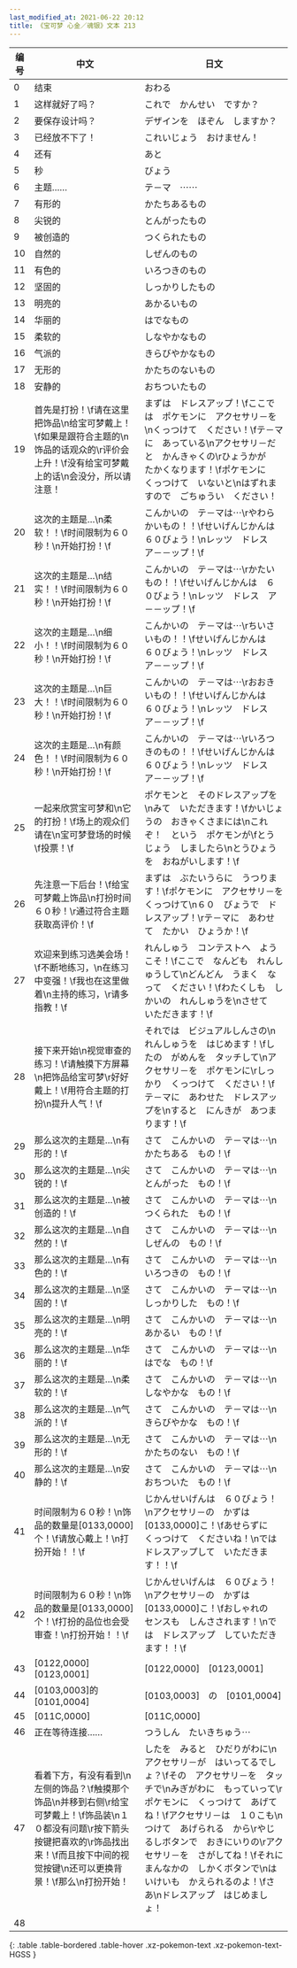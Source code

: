 ```yaml
---
last_modified_at: 2021-06-22 20:12
title: 《宝可梦 心金／魂银》文本 213
---
```

| 编号 | 中文 | 日文 |
| ---- | ---- | ---- |
| 0 | 结束 | おわる |
| 1 | 这样就好了吗？ | これで　かんせい　ですか？ |
| 2 | 要保存设计吗？ | デザインを　ほぞん　しますか？ |
| 3 | 已经放不下了！ | これいじょう　おけません！ |
| 4 | 还有 | あと |
| 5 | 秒 | びょう |
| 6 | 主题……　 | テ－マ　⋯⋯　 |
| 7 | 有形的 | かたちあるもの |
| 8 | 尖锐的 | とんがったもの |
| 9 | 被创造的 | つくられたもの |
| 10 | 自然的 | しぜんのもの |
| 11 | 有色的 | いろつきのもの |
| 12 | 坚固的 | しっかりしたもの |
| 13 | 明亮的 | あかるいもの |
| 14 | 华丽的 | はでなもの |
| 15 | 柔软的 | しなやかなもの |
| 16 | 气派的 | きらびやかなもの |
| 17 | 无形的 | かたちのないもの |
| 18 | 安静的 | おちついたもの |
| 19 | 首先是打扮！\f请在这里把饰品\n给宝可梦戴上！\f如果是跟符合主题的\n饰品的话观众的\r评价会上升！\f没有给宝可梦戴上的话\n会没分，所以请注意！ | まずは　ドレスアップ！\fここでは　ポケモンに　アクセサリ－を\nくっつけて　ください！\fテ－マに　あっている\nアクセサリ－だと　かんきゃくの\rひょうかが　たかくなります！\fポケモンに　くっつけて　いないと\nはずれますので　ごちゅうい　ください！ |
| 20 | 这次的主题是…\n柔软！！\f时间限制为６０秒！\n开始打扮！\f | こんかいの　テ－マは⋯\rやわらかいもの！！\fせいげんじかんは　６０びょう！\nレッツ　ドレス　ア－－ップ！\f |
| 21 | 这次的主题是…\n结实！！\f时间限制为６０秒！\n开始打扮！\f | こんかいの　テ－マは⋯\rかたいもの！！\fせいげんじかんは　６０びょう！\nレッツ　ドレス　ア－－ップ！\f |
| 22 | 这次的主题是…\n细小！！\f时间限制为６０秒！\n开始打扮！\f | こんかいの　テ－マは⋯\rちいさいもの！！\fせいげんじかんは　６０びょう！\nレッツ　ドレス　ア－－ップ！\f |
| 23 | 这次的主题是…\n巨大！！\f时间限制为６０秒！\n开始打扮！\f | こんかいの　テ－マは⋯\rおおきいもの！！\fせいげんじかんは　６０びょう！\nレッツ　ドレス　ア－－ップ！\f |
| 24 | 这次的主题是…\n有颜色！！\f时间限制为６０秒！\n开始打扮！\f | こんかいの　テ－マは⋯\rいろつきのもの！！\fせいげんじかんは　６０びょう！\nレッツ　ドレス　ア－－ップ！\f |
| 25 | 一起来欣赏宝可梦和\n它的打扮！\f场上的观众们请在\n宝可梦登场的时候\f投票！\f | ポケモンと　そのドレスアップを\nみて　いただきます！\fかいじょうの　おきゃくさまには\nこれぞ！　という　ポケモンが\fとうじょう　しましたら\nとうひょうを　おねがいします！\f |
| 26 | 先注意一下后台！\f给宝可梦戴上饰品\n打扮时间６０秒！\r通过符合主题获取高评价！\f | まずは　ぶたいうらに　うつります！\fポケモンに　アクセサリ－を　くっつけて\n６０　びょうで　ドレスアップ！\rテ－マに　あわせて　たかい　ひょうか！\f |
| 27 | 欢迎来到练习选美会场！\f不断地练习，\n在练习中变强！\f我也在这里做着\n主持的练习，\r请多指教！\f | れんしゅう　コンテストへ　ようこそ！\fここで　なんども　れんしゅうして\nどんどん　うまく　なって　ください！\fわたくしも　しかいの　れんしゅうを\nさせて　いただきます！\f |
| 28 | 接下来开始\n视觉审查的练习！\f请触摸下方屏幕\n把饰品给宝可梦\r好好戴上！\f用符合主题的打扮\n提升人气！\f | それでは　ビジュアルしんさの\nれんしゅうを　はじめます！\fしたの　がめんを　タッチして\nアクセサリ－を　ポケモンに\rしっかり　くっつけて　ください！\fテ－マに　あわせた　ドレスアップを\nすると　にんきが　あつまります！\f |
| 29 | 那么这次的主题是…\n有形的！\f | さて　こんかいの　テ－マは⋯\nかたちある　もの！\f |
| 30 | 那么这次的主题是…\n尖锐的！\f | さて　こんかいの　テ－マは⋯\nとんがった　もの！\f |
| 31 | 那么这次的主题是…\n被创造的！\f | さて　こんかいの　テ－マは⋯\nつくられた　もの！\f |
| 32 | 那么这次的主题是…\n自然的！\f | さて　こんかいの　テ－マは⋯\nしぜんの　もの！\f |
| 33 | 那么这次的主题是…\n有色的！\f | さて　こんかいの　テ－マは⋯\nいろつきの　もの！\f |
| 34 | 那么这次的主题是…\n坚固的！\f | さて　こんかいの　テ－マは⋯\nしっかりした　もの！\f |
| 35 | 那么这次的主题是…\n明亮的！\f | さて　こんかいの　テ－マは⋯\nあかるい　もの！\f |
| 36 | 那么这次的主题是…\n华丽的！\f | さて　こんかいの　テ－マは⋯\nはでな　もの！\f |
| 37 | 那么这次的主题是…\n柔软的！\f | さて　こんかいの　テ－マは⋯\nしなやかな　もの！\f |
| 38 | 那么这次的主题是…\n气派的！\f | さて　こんかいの　テ－マは⋯\nきらびやかな　もの！\f |
| 39 | 那么这次的主题是…\n无形的！\f | さて　こんかいの　テ－マは⋯\nかたちのない　もの！\f |
| 40 | 那么这次的主题是…\n安静的！\f | さて　こんかいの　テ－マは⋯\nおちついた　もの！\f |
| 41 | 时间限制为６０秒！\n饰品的数量是[0133,0000]个！\f请放心戴上！\n打扮开始！！\f | じかんせいげんは　６０びょう！\nアクセサリ－の　かずは　[0133,0000]こ！\fあせらずに　くっつけて　くださいね！\nでは　ドレスアップして　いただきます！！\f |
| 42 | 时间限制为６０秒！\n饰品的数量是[0133,0000]个！\f打扮的品位也会受审查！\n打扮开始！！\f | じかんせいげんは　６０びょう！\nアクセサリ－の　かずは　[0133,0000]こ！\fおしゃれの　センスも　しんさされます！\nでは　ドレスアップ　していただきます！！\f |
| 43 | [0122,0000]　[0123,0001] | [0122,0000]　[0123,0001] |
| 44 | [0103,0003]的[0101,0004] | [0103,0003]　の　[0101,0004] |
| 45 | [011C,0000] | [011C,0000] |
| 46 | 正在等待连接…… | つうしん　たいきちゅう⋯ |
| 47 | 看着下方，有没有看到\n左侧的饰品？\f触摸那个饰品\n并移到右侧\r给宝可梦戴上！\f饰品装\n１０都没有问题\r按下箭头按键把喜欢的\r饰品找出来！\f而且按下中间的视觉按键\n还可以更换背景！\f那么\n打扮开始！ | したを　みると　ひだりがわに\nアクセサリ－が　はいってるでしょ？\fその　アクセサリ－を　タッチで\nみぎがわに　もっていって\rポケモンに　くっつけて　あげてね！\fアクセサリ－は　１０こも\nつけて　あげられる　から\rやじるしボタンで　おきにいりの\rアクセサリ－を　さがしてね！\fそれに　まんなかの　しかくボタンで\nはいけいも　かえられるのよ！\fさあ\nドレスアップ　はじめましょ！ |
| 48 | 　 | 　 |
{: .table .table-bordered .table-hover .xz-pokemon-text .xz-pokemon-text-HGSS }